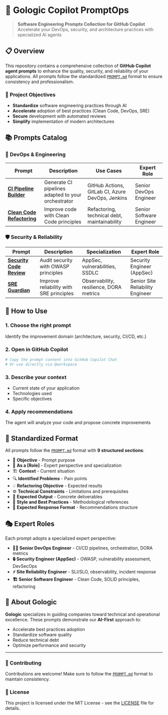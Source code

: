 # 🚀 Gologic Copilot PromptOps

> **Software Engineering Prompts Collection for GitHub Copilot**  
> Accelerate your DevOps, security, and architecture practices with specialized AI agents

## 📋 Overview

This repository contains a comprehensive collection of **GitHub Copilot agent prompts** to enhance the quality, security, and reliability of your applications. All prompts follow the standardized [`PROMPT.md`](PROMPT.md) format to ensure consistency and professionalism.

### 🎯 Project Objectives

- **Standardize** software engineering practices through AI
- **Accelerate** adoption of best practices (Clean Code, DevOps, SRE)
- **Secure** development with automated reviews
- **Simplify** implementation of modern architectures

## 📚 Prompts Catalog

### 🔧 **DevOps & Engineering**

| Prompt | Description | Use Cases | Expert Role |
|--------|-------------|-----------|-------------|
| [**CI Pipeline Builder**](/.github/prompts/ci-pipeline-builder.prompt.md) | Generate CI pipelines adapted to your orchestrator | GitHub Actions, GitLab CI, Azure DevOps, Jenkins | Senior DevOps Engineer |
| [**Clean Code Refactoring**](/.github/prompts/refactor-clean-code.prompt.md) | Improve code with Clean Code principles | Refactoring, technical debt, maintainability | Senior Software Engineer |

### 🛡️ **Security & Reliability**

| Prompt | Description | Specialization | Expert Role |
|--------|-------------|----------------|-------------|
| [**Security Code Review**](/.github/prompts/security-code-review.prompt.md) | Audit security with OWASP principles | AppSec, vulnerabilities, SSDLC | Security Engineer (AppSec) |
| [**SRE Guardian**](/.github/prompts/sre-guardian.prompt.md) | Improve reliability with SRE principles | Observability, resilience, DORA metrics | Senior Site Reliability Engineer |

## 🚀 How to Use

### 1. **Choose the right prompt**
Identify the improvement domain (architecture, security, CI/CD, etc.)

### 2. **Open in GitHub Copilot**
```bash
# Copy the prompt content into GitHub Copilot Chat
# Or use directly via @workspace
```

### 3. **Describe your context**
- Current state of your application
- Technologies used  
- Specific objectives

### 4. **Apply recommendations**
The agent will analyze your code and propose concrete improvements

## 📖 Standardized Format

All prompts follow the [`PROMPT.md`](PROMPT.md) format with **9 structured sections**:

- 🎯 **Objective** - Prompt purpose
- 👤 **As a [Role]** - Expert perspective and specialization
- 🏗️ **Context** - Current situation
- 🔍 **Identified Problems** - Pain points
- 💡 **Refactoring Objective** - Expected results
- ⚙️ **Technical Constraints** - Limitations and prerequisites
- 📐 **Expected Output** - Concrete deliverables
- 🧠 **Style and Best Practices** - Methodological references
- 🚀 **Expected Response Format** - Recommendations structure

## 🎭 Expert Roles

Each prompt adopts a specialized expert perspective:

- **👨‍💻 Senior DevOps Engineer** - CI/CD pipelines, orchestration, DORA metrics
- **🔒 Security Engineer (AppSec)** - OWASP, vulnerability assessment, DevSecOps  
- **⚡ Site Reliability Engineer** - SLI/SLO, observability, incident response
- **🏗️ Senior Software Engineer** - Clean Code, SOLID principles, refactoring

## 🏢 About Gologic

**Gologic** specializes in guiding companies toward technical and operational excellence. These prompts demonstrate our **AI-First** approach to:

- Accelerate best practices adoption
- Standardize software quality
- Reduce technical debt
- Optimize performance and security

---

### 🤝 Contributing

Contributions are welcome! Make sure to follow the [`PROMPT.md`](PROMPT.md) format to maintain consistency.

### 📄 License

This project is licensed under the MIT License - see the [LICENSE](LICENSE) file for details.
